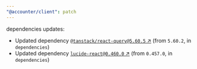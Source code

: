 ```yaml
---
"@accounter/client": patch
---
```

dependencies updates:
  - Updated dependency [`@tanstack/react-query@5.60.5` ↗︎](https://www.npmjs.com/package/@tanstack/react-query/v/5.60.5) (from `5.60.2`, in `dependencies`)
  - Updated dependency [`lucide-react@0.460.0` ↗︎](https://www.npmjs.com/package/lucide-react/v/0.460.0) (from `0.457.0`, in `dependencies`)
